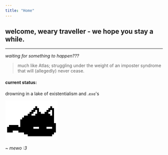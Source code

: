 ```yaml
---
title: "Home"
---
```


## welcome, weary traveller - we hope you stay a while.

---

*waiting for something to happen???*

> much like Atlas; struggling under the weight of an imposter syndrome that will (allegedly) never cease.

#### current status: 
drowning in a lake of existentialism and .`exe`'s


![mewo](mewo.gif)

*~ mewo :3*




